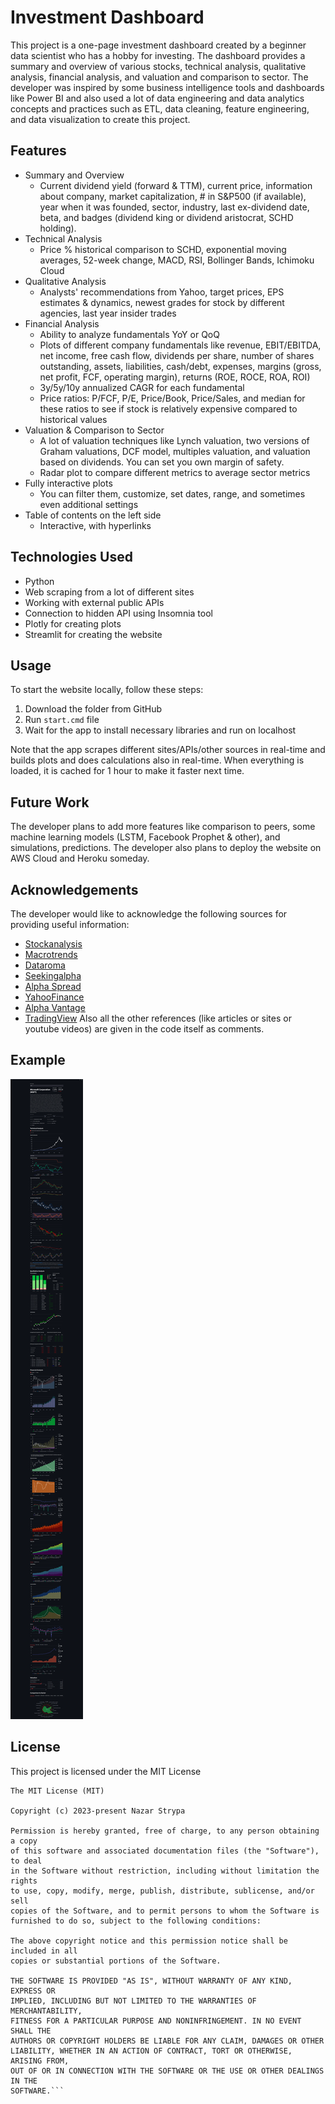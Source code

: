 # Investment Dashboard

This project is a one-page investment dashboard created by a beginner data scientist who has a hobby for investing. The dashboard provides a summary and overview of various stocks, technical analysis, qualitative analysis, financial analysis, and valuation and comparison to sector. The developer was inspired by some business intelligence tools and dashboards like Power BI and also used a lot of data engineering and data analytics concepts and practices such as ETL, data cleaning, feature engineering, and data visualization to create this project.

## Features

* Summary and Overview
    * Current dividend yield (forward & TTM), current price, information about company, market capitalization, # in S&P500 (if available), year when it was founded, sector, industry, last ex-dividend date, beta, and badges (dividend king or dividend aristocrat, SCHD holding).
* Technical Analysis
    * Price % historical comparison to SCHD, exponential moving averages, 52-week change, MACD, RSI, Bollinger Bands, Ichimoku Cloud
* Qualitative Analysis
    * Analysts' recommendations from Yahoo, target prices, EPS estimates & dynamics, newest grades for stock by different agencies, last year insider trades
* Financial Analysis
    * Ability to analyze fundamentals YoY or QoQ
    * Plots of different company fundamentals like revenue, EBIT/EBITDA, net income, free cash flow, dividends per share, number of shares outstanding, assets, liabilities, cash/debt, expenses, margins (gross, net profit, FCF, operating margin), returns (ROE, ROCE, ROA, ROI)
    * 3y/5y/10y annualized CAGR for each fundamental
    * Price ratios: P/FCF, P/E, Price/Book, Price/Sales, and median for these ratios to see if stock is relatively expensive compared to historical values
* Valuation & Comparison to Sector
    * A lot of valuation techniques like Lynch valuation, two versions of Graham valuations, DCF model, multiples valuation, and valuation based on dividends. You can set you own margin of safety.
    * Radar plot to compare different metrics to average sector metrics
* Fully interactive plots
    * You can filter them, customize, set dates, range, and sometimes even additional settings
* Table of contents on the left side
    * Interactive, with hyperlinks

## Technologies Used

* Python
* Web scraping from a lot of different sites 
* Working with external public APIs
* Connection to hidden API using Insomnia tool
* Plotly for creating plots
* Streamlit for creating the website

## Usage

To start the website locally, follow these steps:

1. Download the folder from GitHub
2. Run `start.cmd` file
3. Wait for the app to install necessary libraries and run on localhost

Note that the app scrapes different sites/APIs/other sources in real-time and builds plots and does calculations also in real-time. When everything is loaded, it is cached for 1 hour to make it faster next time.

## Future Work

The developer plans to add more features like comparison to peers, some machine learning models (LSTM, Facebook Prophet & other), and simulations, predictions. The developer also plans to deploy the website on AWS Cloud and Heroku someday.

## Acknowledgements

The developer would like to acknowledge the following sources for providing useful information:

* [Stockanalysis](https://stockanalysis.com/)
* [Macrotrends](https://www.macrotrends.net/)
* [Dataroma](https://www.dataroma.com/)
* [Seekingalpha](https://seekingalpha.com/)
* [Alpha Spread](https://www.alphaspread.com/dashboard)
* [YahooFinance](https://finance.yahoo.com/)
* [Alpha Vantage](https://www.alphavantage.co/)
* [TradingView](https://www.tradingview.com/)
Also all the other references (like articles or sites or youtube videos) are given in the code itself as comments.

## Example
![Simple MSFT example](image_2023-03-06_22-34-18.png)

## License

This project is licensed under the MIT License
```
The MIT License (MIT)

Copyright (c) 2023-present Nazar Strypa

Permission is hereby granted, free of charge, to any person obtaining a copy
of this software and associated documentation files (the "Software"), to deal
in the Software without restriction, including without limitation the rights
to use, copy, modify, merge, publish, distribute, sublicense, and/or sell
copies of the Software, and to permit persons to whom the Software is
furnished to do so, subject to the following conditions:

The above copyright notice and this permission notice shall be included in all
copies or substantial portions of the Software.

THE SOFTWARE IS PROVIDED "AS IS", WITHOUT WARRANTY OF ANY KIND, EXPRESS OR
IMPLIED, INCLUDING BUT NOT LIMITED TO THE WARRANTIES OF MERCHANTABILITY,
FITNESS FOR A PARTICULAR PURPOSE AND NONINFRINGEMENT. IN NO EVENT SHALL THE
AUTHORS OR COPYRIGHT HOLDERS BE LIABLE FOR ANY CLAIM, DAMAGES OR OTHER
LIABILITY, WHETHER IN AN ACTION OF CONTRACT, TORT OR OTHERWISE, ARISING FROM,
OUT OF OR IN CONNECTION WITH THE SOFTWARE OR THE USE OR OTHER DEALINGS IN THE
SOFTWARE.```
